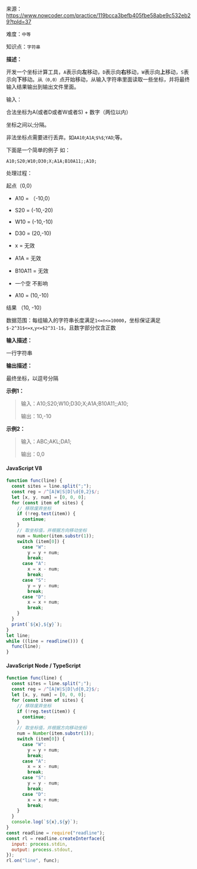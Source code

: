 来源：<https://www.nowcoder.com/practice/119bcca3befb405fbe58abe9c532eb29?tpId=37>

难度：`中等`

知识点：`字符串`

**描述：**

开发一个坐标计算工具，`A`表示向**左**移动，`D`表示向**右**移动，`W`表示向**上**移动，`S`表示向**下**移动。从`（0,0）`点开始移动，从输入字符串里面读取一些坐标，并将最终输入结果输出到输出文件里面。

输入：

合法坐标为A(或者D或者W或者S) + 数字（两位以内）

坐标之间以;分隔。

非法坐标点需要进行丢弃。如`AA10`;`A1A`;`$%$`;`YAD`;等。

下面是一个简单的例子 如：

`A10;S20;W10;D30;X;A1A;B10A11;;A10;`

处理过程：

起点（0,0）

+ A10 = （-10,0）

+ S20 = (-10,-20)

+ W10 = (-10,-10)

+ D30 = (20,-10)

+ x = 无效

+ A1A = 无效

+ B10A11 = 无效

+ 一个空 不影响

+ A10 = (10,-10)

结果 （10, -10）

数据范围：每组输入的字符串长度满足`1<=n<=10000`，坐标保证满足`$-2^31$<=x`,`y<=$2^31-1$`，且数字部分仅含正数

**输入描述：**

一行字符串

**输出描述：**

最终坐标，以逗号分隔

**示例1：**

> 输入：A10;S20;W10;D30;X;A1A;B10A11;;A10;
>
> 输出：10,-10

**示例2：**

> 输入：ABC;AKL;DA1;
>
> 输出：0,0

<!-- tabs:start -->

#### **JavaScript V8**

```javascript
function func(line) {
  const sites = line.split(";");
  const reg = /^[A|W|S|D]\d{0,2}$/;
  let [x, y, num] = [0, 0, 0];
  for (const item of sites) {
    // 移除废弃坐标
    if (!reg.test(item)) {
      continue;
    }
    // 取坐标值，并根据方向移动坐标
    num = Number(item.substr(1));
    switch (item[0]) {
      case "W":
        y = y + num;
        break;
      case "A":
        x = x - num;
        break;
      case "S":
        y = y - num;
        break;
      case "D":
        x = x + num;
        break;
    }
  }
  print(`${x},${y}`);
}
let line;
while ((line = readline())) {
  func(line);
}
```

#### **JavaScript Node / TypeScript**

```javascript
function func(line) {
  const sites = line.split(";");
  const reg = /^[A|W|S|D]\d{0,2}$/;
  let [x, y, num] = [0, 0, 0];
  for (const item of sites) {
    // 移除废弃坐标
    if (!reg.test(item)) {
      continue;
    }
    // 取坐标值，并根据方向移动坐标
    num = Number(item.substr(1));
    switch (item[0]) {
      case "W":
        y = y + num;
        break;
      case "A":
        x = x - num;
        break;
      case "S":
        y = y - num;
        break;
      case "D":
        x = x + num;
        break;
    }
  }
  console.log(`${x},${y}`);
}
const readline = require("readline");
const rl = readline.createInterface({
  input: process.stdin,
  output: process.stdout,
});
rl.on("line", func);
```

<!-- tabs:end -->
